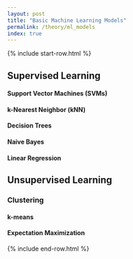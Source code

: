 ```yaml
---
layout: post
title: "Basic Machine Learning Models"
permalink: /theory/ml_models
index: true
---
```

{% include start-row.html %}

## Supervised Learning


#### Support Vector Machines (SVMs)

#### k-Nearest Neighbor (kNN)

#### Decision Trees

#### Naive Bayes

#### Linear Regression

## Unsupervised Learning


### Clustering

#### k-means

#### Expectation Maximization



{% include end-row.html %}
